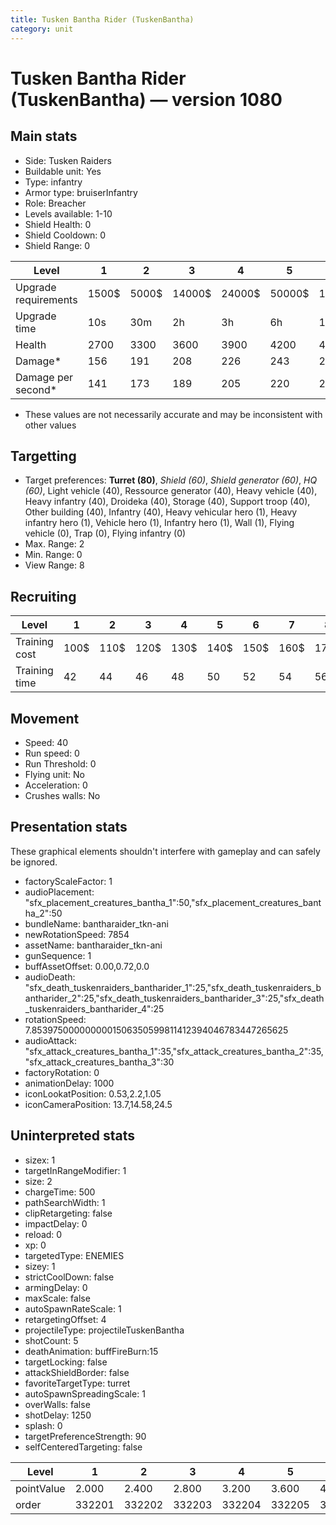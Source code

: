 ```yaml
---
title: Tusken Bantha Rider (TuskenBantha)
category: unit
---
```


# Tusken Bantha Rider (TuskenBantha) — version 1080

## Main stats

  * Side: Tusken Raiders
  * Buildable unit: Yes
  * Type: infantry
  * Armor type: bruiserInfantry
  * Role: Breacher
  * Levels available: 1-10
  * Shield Health: 0
  * Shield Cooldown: 0
  * Shield Range: 0

|Level               |1    |2    |3     |4     |5     |6      |7      |8      |9       |10      |
|--------------------|-----|-----|------|------|------|-------|-------|-------|--------|--------|
|Upgrade requirements|1500$|5000$|14000$|24000$|50000$|100000$|200000$|750000$|2000000$|4000000$|
|Upgrade time        |10s  |30m  |2h    |3h    |6h    |12h    |1d     |2d     |3d      |4d      |
|Health              |2700 |3300 |3600  |3900  |4200  |4500   |4800   |5100   |5400    |6000    |
|Damage*             |156  |191  |208   |226   |243   |260    |278    |295    |312     |347     |
|Damage per second*  |141  |173  |189   |205   |220   |236    |252    |268    |283     |315     |

* These values are not necessarily accurate and may be inconsistent with other values

## Targetting

  * Target preferences: **Turret (80)**, _Shield (60)_, _Shield generator (60)_, _HQ (60)_, Light vehicle (40), Ressource generator (40), Heavy vehicle (40), Heavy infantry (40), Droideka (40), Storage (40), Support troop (40), Other building (40), Infantry (40), Heavy vehicular hero (1), Heavy infantry hero (1), Vehicle hero (1), Infantry hero (1), Wall (1), Flying vehicle (0), Trap (0), Flying infantry (0)
  * Max. Range: 2
  * Min. Range: 0
  * View Range: 8

## Recruiting

|Level        |1   |2   |3   |4   |5   |6   |7   |8   |9   |10  |
|-------------|----|----|----|----|----|----|----|----|----|----|
|Training cost|100$|110$|120$|130$|140$|150$|160$|170$|180$|190$|
|Training time|42  |44  |46  |48  |50  |52  |54  |56  |58  |60  |

## Movement

  * Speed: 40
  * Run speed: 0
  * Run Threshold: 0
  * Flying unit: No
  * Acceleration: 0
  * Crushes walls: No

## Presentation stats

These graphical elements shouldn't interfere with gameplay and can safely be ignored.

  * factoryScaleFactor: 1
  * audioPlacement: "sfx_placement_creatures_bantha_1":50,"sfx_placement_creatures_bantha_2":50
  * bundleName: bantharaider_tkn-ani
  * newRotationSpeed: 7854
  * assetName: bantharaider_tkn-ani
  * gunSequence: 1
  * buffAssetOffset: 0.00,0.72,0.0
  * audioDeath: "sfx_death_tuskenraiders_bantharider_1":25,"sfx_death_tuskenraiders_bantharider_2":25,"sfx_death_tuskenraiders_bantharider_3":25,"sfx_death_tuskenraiders_bantharider_4":25
  * rotationSpeed: 7.8539750000000001506350599811412394046783447265625
  * audioAttack: "sfx_attack_creatures_bantha_1":35,"sfx_attack_creatures_bantha_2":35,"sfx_attack_creatures_bantha_3":30
  * factoryRotation: 0
  * animationDelay: 1000
  * iconLookatPosition: 0.53,2.2,1.05
  * iconCameraPosition: 13.7,14.58,24.5

## Uninterpreted stats

  * sizex: 1
  * targetInRangeModifier: 1
  * size: 2
  * chargeTime: 500
  * pathSearchWidth: 1
  * clipRetargeting: false
  * impactDelay: 0
  * reload: 0
  * xp: 0
  * targetedType: ENEMIES
  * sizey: 1
  * strictCoolDown: false
  * armingDelay: 0
  * maxScale: false
  * autoSpawnRateScale: 1
  * retargetingOffset: 4
  * projectileType: projectileTuskenBantha
  * shotCount: 5
  * deathAnimation: buffFireBurn:15
  * targetLocking: false
  * attackShieldBorder: false
  * favoriteTargetType: turret
  * autoSpawnSpreadingScale: 1
  * overWalls: false
  * shotDelay: 1250
  * splash: 0
  * targetPreferenceStrength: 90
  * selfCenteredTargeting: false

|Level     |1     |2     |3     |4     |5     |6     |7     |8     |9     |10    |
|----------|------|------|------|------|------|------|------|------|------|------|
|pointValue|2.000 |2.400 |2.800 |3.200 |3.600 |4.000 |4.400 |4.800 |5.200 |6.000 |
|order     |332201|332202|332203|332204|332205|332206|332207|332208|332209|332210|

